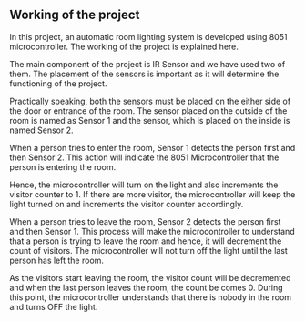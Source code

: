 ## Working of the project
In this project, an automatic room lighting system is developed using 8051 microcontroller. The working of the project is explained here.

The main component of the project is IR Sensor and we have used two of them. The placement of the sensors is important as it will determine the functioning of the project.

Practically speaking, both the sensors must be placed on the either side of the door or entrance of the room. The sensor placed on the outside of the room is named as Sensor 1 and the sensor, which is placed on the inside is named Sensor 2.

When a person tries to enter the room, Sensor 1 detects the person first and then Sensor 2. This action will indicate the 8051 Microcontroller that the person is entering the room.

Hence, the microcontroller will turn on the light and also increments the visitor counter to 1. If there are more visitor, the microcontroller will keep the light turned on and increments the visitor counter accordingly.

When a person tries to leave the room, Sensor 2 detects the person first and then Sensor 1. This process will make the microcontroller to understand that a person is trying to leave the room and hence, it will decrement the count of visitors. The microcontroller will not turn off the light until the last person has left the room.

As the visitors start leaving the room, the visitor count will be decremented and when the last person leaves the room, the count be comes 0. During this point, the microcontroller understands that there is nobody in the room and turns OFF the light.
